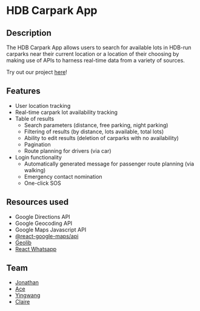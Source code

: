 # HDB Carpark App

## Description

The HDB Carpark App allows users to search for available lots in HDB-run carparks near their current location or a location of their choosing by making use of APIs to harness real-time data from a variety of sources. 

Try out our project [here](https://transcendent-paletas-3b5092.netlify.app/ "link to deployed site")!

## Features 
* User location tracking
* Real-time carpark lot availability tracking 
* Table of results
    * Search parameters (distance, free parking, night parking)
    * Filtering of results (by distance, lots available, total lots)
    * Ability to edit results (deletion of carparks with no availability)
    * Pagination
    * Route planning for drivers (via car)
* Login functionality 
    * Automatically generated message for passenger route planning (via walking)
    * Emergency contact nomination 
    * One-click SOS

## Resources used
* Google Directions API
* Google Geocoding API
* Google Maps Javascript API
* [@react-google-maps/api](https://github.com/JustFly1984/react-google-maps-api/tree/master/packages/react-google-maps-api "react google maps api")
* [Geolib](https://github.com/manuelbieh/geolib#readme "geolib")
* [React Whatsapp](https://github.com/andrelmlins/react-whatsapp "react whatsapp")

## Team
* [Jonathan](https://github.com/goodwill80 "jonathan's github")
* [Ace](https://github.com/acetay "ace's github")
* [Yingwang](https://github.com/shiywsg "yingwang's github")
* [Claire](https://github.com/clairetkw "claire's github")